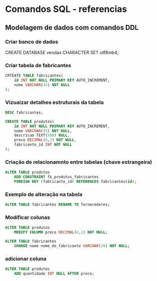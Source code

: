 # Comandos SQL - referencias

## Modelagem de dados com comandos DDL

### Criar banco de dados 

CREATE DATABASE vendas  CHARACTER SET utf8mb4;

### Criar tabela de fabricantes
```sql
CRTEATE TABLE fabricantes(
    id INT NOT NULL PRIMARY KEY AUTO_INCREMENT,
    nome VARCHAR(45) NOT NULL
);
```

### Vizuaizar detalhes estruturais da tabela    

```sql
DESC fabricantes;

```

```sql
CREATE TABLE produtos(
    id INT NOT NULL PRIMARY KEY AUTO_INCREMENT,
    nome VARCHAR(45) NOT NULL,  
    descricao TEXT(500) NULL,
    preco DECIMAL(6,2) NOT NULL,
    fabricante_id INT NOT NULL 
);
```
### Criação de relacionamnto entre tabelas (chave estrangeira)

```sql
ALTER TABLE produtos
    ADD CONSTRAINT fk_produtos_fabricantes
    FOREIGN KEY (fabricante_id) REFERENCES fabricantes(id);  

```

### Exemplo de alteração na tabela 
```sql
ALTER TABLE fabricantes RENAME TO fornecedores;
```
### Modificar colunas 
```sql
ALTER TABLE produtos 
    MODIFY COLUMN preco DECIMAL(6,2) NOT NULL;

ALTER TABLE fabricantes 
    CHANGE nome nome_do_fabricante VARCHAR(20) NOT NULL;    
```
### adicionar coluna

```sql
ALTER TABLE produtos 
    ADD quantidade INT NULL AFTER preco;    
```